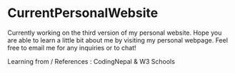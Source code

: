 # CurrentPersonalWebsite
Currently working on the third version of my personal website. Hope you are able to learn a little bit about me by visiting my personal webpage. Feel free to email me for any inquiries or to chat!































Learning from / References : CodingNepal & W3 Schools 
